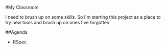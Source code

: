 #My Classroom

I need to brush up on some skills. So I'm starting this project 
as a place to try new tools and brush up on ones I've forgotten

##Agenda

- RSpec
